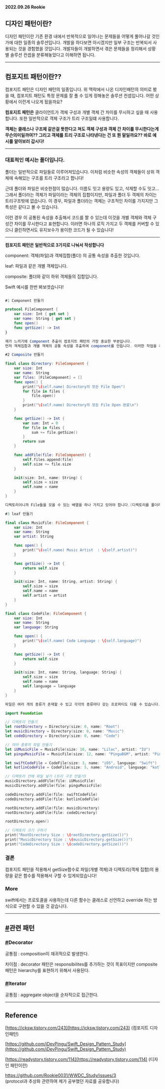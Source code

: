 #### 2022.09.26 Rookie

## 디자인 패턴이란?

디자인 패턴이란 기존 환경 내에서 반복적으로 일어나는 문제들을 어떻게 풀어나갈 것인가에 대한 일종의 솔루션입니다. 개발을 하다보면 아시겠지만 일부 구조는 반복되서 사용되는 것을 경험했을 것입니다. 개발자들이 개발하면서 겪은 문제들을 정리해서 상황 별 솔루션 컨셉을 분류해놓았다고 이해하면 됩니다.

---

## 컴포지트 패턴이란??

컴포지트 패턴은 디자인 패턴의 일종입니다. 위 맥락에서 나온 디자인패턴의 의미로 봤을 때, 컴포지트 패턴도 특정 문제를 잘 풀 수 있게 정해놓은 솔루션 컨셉입니다. 어떤 상황에서 이런게 나오게 됬을까요?

**컴포지트 패턴은** 클라이언트가 객체 구성과 개별 객체 간 차이를 무시하고 싶을 때 사용합니다. 또한 일반적으로 객체 구조가 트리 구조일떄 사용합니다.

**객체는 클래스나 구조체 같은걸 뜻한다고 쳐도 객체 구성과 객체 간 차이를 무시한다는게 무슨의미일까여?? 그리고 객체를 트리 구조로 나타낸다는 건 또 뭔 말일까요?? 바로 예시를 알아보러 갑시다!**

---

### 대표적인 예시는 폴더입니다.

폴더는 일반적으로 파일들로 이루어져있습니다. 이처럼 비슷한 속성의 객체들이 상위 객체에 속해있는 구조를 트리 구조라고 합니다! 

 근데 폴더와 파일은 비슷한점이 많습니다. 이름도 잇고 용량도 있고, 삭제할 수도 잇고… 그래서 폴더라는 객체가 파일이라는 객체의 집합이지만, 파일과 폴더 두 객체의 차이는 트리구조밖에 없습니다. 이 경우, 파일과 폴더라는 객체는 구조적인 차이를 가지지만 그 특성은 같다고 볼 수 있습니다. 

 이런 경우 이 공통된 속성을 추출해서 코드를 짤 수 있는데 이것을 개별 객체와 객체 구성간 차이를 무시한다고 표현합니다. 이러면 하나의 로직 가지고 두 객체를 커버할 수 있으니 클린하면서도 유지보수가 용이한 코드가 될 수 있습니다! 

---

 **컴포지트 패턴은 일반적으로 3가지로 나눠서 작성합니다**

component: 객체(파일)과 객체집합(폴더) 의 공통 속성을 추출한 것입니다. 

leaf: 파일과 같은 개별 객체입니다.

composite: 폴더와 같이 하위 객체들의 집합입니다.

 Swift 예시를 한번 봐보겟습니다!

```swift

#1 Component 만들기

protocol FileComponent {
    var size: Int { get set }
    var name: String { get set }
    func open()
    func getSize() -> Int
}

재가 느끼기에 Component 추출이 컴포지트 패턴의 가장 중요한 부분입니다. 
먼저 객체집합과 개별 객체의 공통 속성을 추출하여 component를 만듭니다. 이러한 작업을 추상화라고 하며 스위프트에서는 프로토콜을 사용할 수 있습니다.

#2 Composite 만들기

final class Directory: FileComponent {
    var size: Int
    var name: String
    var files: [FileComponent] = []
    func open() {
        print("\(self.name) Directory의 모든 File Open")
        for file in files {
            file.open()
        }
        print("\(self.name) Directory의 모든 File Open 완료\n")
    }

    func getSize() -> Int {
        var sum: Int = 0
        for file in files {
            sum += file.getSize()
        }
        return sum
    }

    func addFile(file: FileComponent) {
        self.files.append(file)
        self.size += file.size
    }

    init(size: Int, name: String) {
        self.size = size
        self.name = name
    }
}

디렉토리이니까 File들을 모을 수 있는 배열을 하나 가지고 있어야 합니다.(디렉토리를 폴더라고 생각하시면 편할 듯 합니다). 디렉토리의 size는 자신이 가지고 있는 모든 파일,size의 합을 반환해줘야 합니다. 파일은 여러 종류가 존재할 수 있겠죠?

#3 leaf 만들기

final class MusicFile: FileComponent {
    var size: Int
    var name: String
    var artist: String

    func open() {
        print("\(self.name) Music Artist  : \(self.artist)")
    }

    func getSize() -> Int {
        return self.size
    }

    init(size: Int, name: String, artist: String) {
        self.size = size
        self.name = name
        self.artist = artist
    }
}

final class CodeFile: FileComponent {
    var size: Int
    var name: String
    var language: String

    func open() {
        print("\(self.name) Code Language : \(self.language)")
    }

    func getSize() -> Int {
        return self.size
    }

    init(size: Int, name: String, language: String) {
        self.size = size
        self.name = name
        self.language = language
    }
}

파일은 여러 개의 종류가 존재할 수 있고 각각의 종류마다 갖는 프로퍼티도 다를 수 있습니다.저는 Music, Code 파일을 만들어봤어요. 이렇게 하면 컴포지트 패턴에 필요한 모든 요소를 구현한 거예요.바로 한 번 사용해볼게요!

import Foundation

// 디렉토리 만들기
let rootDirectory = Directory(size: 0, name: "Root")
let musicDirectory = Directory(size: 0, name: "Music")
let codeDirectory = Directory(size: 0, name: "Code")

// 여러 종류의 파일 만들기
let iUMusicFile = MusicFile(size: 10, name: "Lilac", artist: "IU")
let pinguMusicFile = MusicFile(size: 12, name: "PinguBGM", artist: "Pingu")

let swiftCodeFile = CodeFile(size: 3, name: "iOS", language: "Swift")
let kotlinCodeFile = CodeFile(size: 5, name: "Android", language: "kotlin")

// 디렉토리 안에 파일 넣기 (트리 구조 만들기)
musicDirectory.addFile(file: iUMusicFile)
musicDirectory.addFile(file: pinguMusicFile)

codeDirectory.addFile(file: swiftCodeFile)
codeDirectory.addFile(file: kotlinCodeFile)

rootDirectory.addFile(file: musicDirectory)
rootDirectory.addFile(file: codeDirectory)

rootDirectory.open()

// 디렉토리 크기 구하기 
print("RootDirectory Size : \(rootDirectory.getSize())")
print("MusicDirectory Size : \(musicDirectory.getSize())")
print("CodeDirectory Size : \(codeDirectory.getSize())")
```

### 결론

컴포지트 패턴을 적용해서 getSize함수로 파일(개별 객체)과 디렉토리(객체 집합)의 용량을 같은 함수를 적용해서 구할 수 있게되었습니다!

### More

swift에서는 프로토콜을 사용하는데 다른 함수는 클래스로 선언하고 override 하는 방식으로 구현할 수 있을 것 같습니다. 

---

## **[#](https://gyoogle.dev/blog/design-pattern/Composite%20Pattern.html#%E1%84%80%E1%85%AA%E1%86%AB%E1%84%85%E1%85%A7%E1%86%AB-%E1%84%91%E1%85%A2%E1%84%90%E1%85%A5%E1%86%AB)관련 패턴**

### **[#](https://gyoogle.dev/blog/design-pattern/Composite%20Pattern.html#decorator)Decorator**

공통점 : composition이 재귀적으로 발생한다.

차이점 : decorator 패턴은 responsibilites를 추가하는 것이 목표이지만 composite 패턴은 hierarchy를 표현하기 위해서 사용된다.

### **[#](https://gyoogle.dev/blog/design-pattern/Composite%20Pattern.html#iterator)Iterator**

공통점 : aggregate object을 순차적으로 접근한다.

---

## Reference

[https://icksw.tistory.com/243](https://icksw.tistory.com/243) (컴포지트 디자인패턴)

[https://github.com/iDevPingu/Swift_Design_Pattern_Study](https://github.com/iDevPingu/Swift_Design_Pattern_Study)

[https://readystory.tistory.com/114](https://readystory.tistory.com/114) (디자인 패턴이란)

https://github.com/Rookie0031/WWDC_Study/issues/3   
(protocol과 추상화 관련하여 제가 공부했던 자료를 공유합니다)
